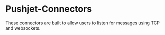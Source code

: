 # Pushjet-Connectors
These connectors are built to allow users to listen for messages using TCP and websockets. 
